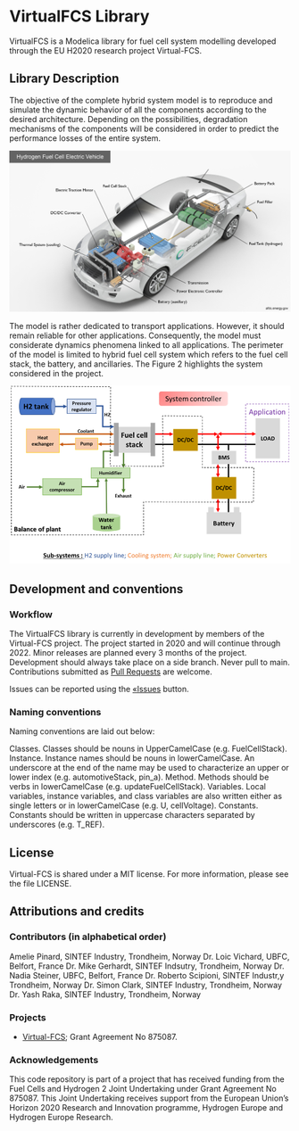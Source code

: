 # VirtualFCS Library
VirtualFCS is a Modelica library for fuel cell system modelling developed through the EU H2020 research project Virtual-FCS.

## Library Description

The objective of the complete hybrid system model is to reproduce and simulate the dynamic behavior of all the components according to the desired architecture. Depending on the possibilities, degradation mechanisms of the components will be considered in order to predict the performance losses of the entire system.

![picture](img/hydrogen-high-res.jpg)

The model is rather dedicated to transport applications. However, it should remain reliable for other applications. Consequently, the model must considerate dynamics phenomena linked to all applications. The perimeter of the model is limited to hybrid fuel cell system which refers to the fuel cell stack, the battery, and ancillaries. The Figure 2 highlights the system considered in the project. 

![picture](img/VirtualFCS_Model_Scope.png)

Development and conventions
------------------------

### Workflow
The VirtualFCS library is currently in development by members of the Virtual-FCS project. The project started in 2020 and will continue through 2022. Minor releases are planned every 3 months of the project. Development should always take place on a side branch. Never pull to main. Contributions submitted as [Pull Requests](https://github.com/Virtual-FCS/VirtualFCS/pulls) are welcome.

Issues can be reported using the [«Issues](https://github.com/Virtual-FCS/VirtualFCS/issues) button. 

### Naming conventions
Naming conventions are laid out below:

Classes. Classes should be nouns in UpperCamelCase (e.g. FuelCellStack).
Instance. Instance names should be nouns in lowerCamelCase. An underscore at the end of the name may be used to characterize an upper or lower index (e.g. automotiveStack, pin_a).
Method. Methods should be verbs in lowerCamelCase (e.g. updateFuelCellStack).
Variables. Local variables, instance variables, and class variables are also written either as single letters or in lowerCamelCase (e.g. U, cellVoltage).
Constants. Constants should be written in uppercase characters separated by underscores (e.g. T_REF).

License
-------
Virtual-FCS is shared under a MIT license. For more information, please see the file LICENSE.

Attributions and credits
------------------------

### Contributors (in alphabetical order)
Amelie Pinard, 		SINTEF Industry, Trondheim, Norway
Dr. Loic Vichard, 	UBFC, Belfort, France
Dr. Mike Gerhardt, 	SINTEF Indsutry, Trondheim, Norway
Dr. Nadia Steiner, 	UBFC, Belfort, France
Dr. Roberto Scipioni, 	SINTEF Industr,y Trondheim, Norway
Dr. Simon Clark, 	SINTEF Industry, Trondheim, Norway
Dr. Yash Raka, 		SINTEF Industry, Trondheim, Norway

### Projects
- [Virtual-FCS](http://www.virtual-fcs.eu/); Grant Agreement No 875087.

### Acknowledgements
  This code repository is part of a project that has received funding from the Fuel Cells and Hydrogen 2 Joint Undertaking under Grant Agreement No 875087. This Joint Undertaking receives support from the European Union’s Horizon 2020 Research and Innovation programme, Hydrogen Europe and Hydrogen Europe Research.

